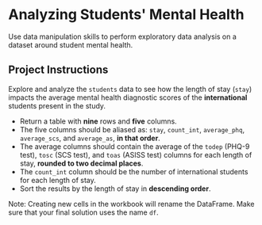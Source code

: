 # Analyzing Students' Mental Health

Use data manipulation skills to perform exploratory data analysis on a dataset around student mental health.

## Project Instructions
Explore and analyze the `students` data to see how the length of stay (`stay`) impacts the average mental health diagnostic scores of the **international** students present in the study.

- Return a table with **nine** rows and **five** columns.
- The five columns should be aliased as: `stay`, `count_int`, `average_phq`, `average_scs`, and `average_as`, **in that order**.
- The average columns should contain the average of the `todep` (PHQ-9 test), `tosc` (SCS test), and `toas` (ASISS test) columns for each length of stay, **rounded to two decimal places**.
- The `count_int` column should be the number of international students for each length of stay.
- Sort the results by the length of stay in **descending order**.

Note: Creating new cells in the workbook will rename the DataFrame. Make sure that your final solution uses the name `df`.

